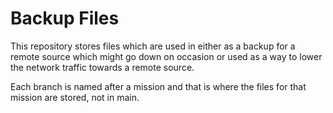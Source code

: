 # Backup Files

This repository stores files which are used in either as a backup for a remote source which might go down on occasion or used as a way to lower the network traffic towards a remote source.

Each branch is named after a mission and that is where the files for that mission are stored, not in main.
